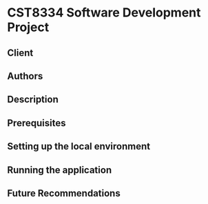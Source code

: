 # CST8334 Software Development Project
## Client

## Authors

## Description

## Prerequisites

## Setting up the local environment

## Running the application

## Future Recommendations
